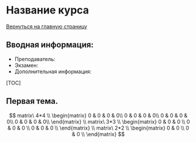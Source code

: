 # Название курса

[Вернуться на главную страницу](/)

## Вводная информация:

* Преподаватель:
* Экзамен:
* Дополнительная информация:

[TOC]

## Первая тема.


$$
matrix\ 4*4 \\ \begin{matrix}
0 & 0 & 0 & 0\\
0 & 0 & 0 & 0\\
0 & 0 & 0 & 0\\
0 & 0 & 0 & 0\\
\end{matrix}
\\
matrix\ 3*3 \\ 
\begin{matrix}
0 & 0 & 0 \\
0 & 0 & 0 \\
0 & 0 & 0 \\
\end{matrix}
\\
matrix\ 2*2 \\ 
\begin{matrix}
0 & 0 \\
0 & 0 \\
\end{matrix}
$$


